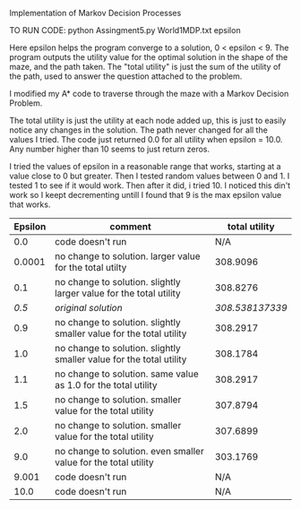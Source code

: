Implementation of Markov Decision Processes

TO RUN CODE: python Assingment5.py World1MDP.txt epsilon

Here epsilon helps the program converge to a solution, 0 < epsilon < 9.
The program outputs the utility value for the optimal solution in the shape of the maze, and the path taken. The "total utility" is just the sum of the utility of the path, used to answer the question attached to the problem.

I modified my A* code to traverse through the maze with a Markov Decision Problem.

The total utility is just the utility at each node added up, this is just to easily notice any changes in the solution. The path never changed for all the values I tried. The code just returned 0.0 for all utility when epsilon = 10.0. Any number higher than 10 seems to just return zeros.

I tried the values of epsilon in a reasonable range that works, starting at a value close to 0 but greater. Then I tested random values between 0 and 1. I tested 1 to see if it would work. Then after it did, i tried 10. I noticed this din't work so I keept decrementing untill I found that 9 is the max epsilon value that works.

Epsilon | comment | total utility
---|---|---
0.0	|code doesn't run							|N/A
0.0001	|no change to solution. larger value for the total utilty		|308.9096
0.1	|no change to solution. slightly larger value for the total utility 	|308.8276
*0.5*	|*original solution*							|*308.538137339*
0.9	|no change to solution. slightly smaller value for the total utility	|308.2917
1.0	|no change to solution. slightly smaller value for the total utility	|308.1784
1.1	|no change to solution. same value as 1.0 for the total utility		|308.2917
1.5	|no change to solution. smaller value for the total utility 		|307.8794
2.0	|no change to solution. smaller value for the total utility 		|307.6899
9.0	|no change to solution. even smaller value for the total utility	|303.1769
9.001	|code doesn't run							|N/A
10.0	|code doesn't run							|N/A
